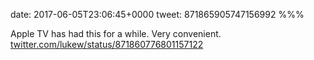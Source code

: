 date: 2017-06-05T23:06:45+0000
tweet: 871865905747156992
%%%

Apple TV has had this for a while. Very convenient. [twitter.com/lukew/status/871860776801157122](https://twitter.com/lukew/status/871860776801157122)
